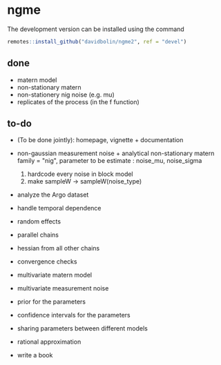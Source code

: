 # ngme

The development version can be installed using the command

```r
remotes::install_github("davidbolin/ngme2", ref = "devel")
```

## done

* matern model
* non-stationary matern
* non-stationery nig noise (e.g. mu)
* replicates of the process (in the f function)

## to-do

* (To be done jointly): homepage, vignette + documentation

* non-gaussian measurement noise + analytical non-stationary matern
    family = "nig", parameter to be estimate : noise_mu, noise_sigma
    1. hardcode every noise in block model
    2. make sampleW -> sampleW(noise_type)
* analyze the Argo dataset
* handle temporal dependence
* random effects
* parallel chains
* hessian from all other chains
* convergence checks
* multivariate matern model
* multivariate measurement noise
* prior for the parameters
* confidence intervals for the parameters
* sharing parameters between different models
* rational approximation
* write a book
